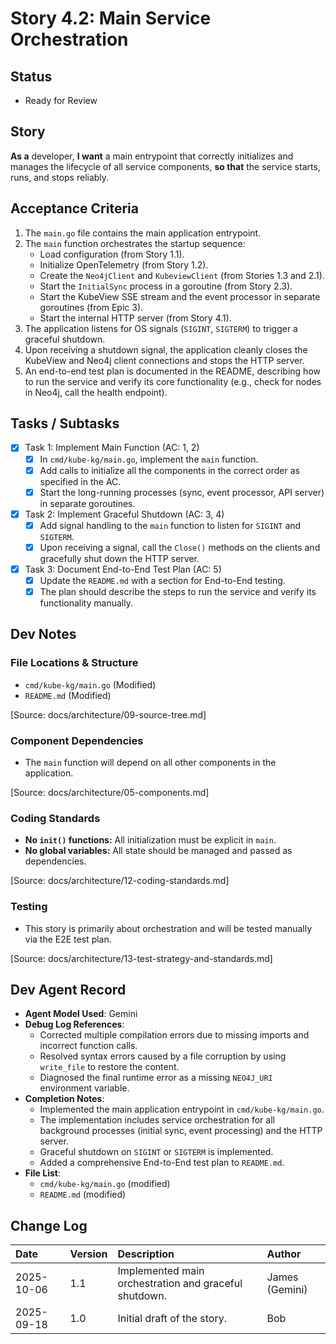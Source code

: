 # Story 4.2: Main Service Orchestration

## Status
- Ready for Review

## Story
**As a** developer,
**I want** a main entrypoint that correctly initializes and manages the lifecycle of all service components,
**so that** the service starts, runs, and stops reliably.

## Acceptance Criteria
1. The `main.go` file contains the main application entrypoint.
2. The `main` function orchestrates the startup sequence:
    - Load configuration (from Story 1.1).
    - Initialize OpenTelemetry (from Story 1.2).
    - Create the `Neo4jClient` and `KubeviewClient` (from Stories 1.3 and 2.1).
    - Start the `InitialSync` process in a goroutine (from Story 2.3).
    - Start the KubeView SSE stream and the event processor in separate goroutines (from Epic 3).
    - Start the internal HTTP server (from Story 4.1).
3. The application listens for OS signals (`SIGINT`, `SIGTERM`) to trigger a graceful shutdown.
4. Upon receiving a shutdown signal, the application cleanly closes the KubeView and Neo4j client connections and stops the HTTP server.
5. An end-to-end test plan is documented in the README, describing how to run the service and verify its core functionality (e.g., check for nodes in Neo4j, call the health endpoint).

## Tasks / Subtasks
- [x] Task 1: Implement Main Function (AC: 1, 2)
  - [x] In `cmd/kube-kg/main.go`, implement the `main` function.
  - [x] Add calls to initialize all the components in the correct order as specified in the AC.
  - [x] Start the long-running processes (sync, event processor, API server) in separate goroutines.
- [x] Task 2: Implement Graceful Shutdown (AC: 3, 4)
  - [x] Add signal handling to the `main` function to listen for `SIGINT` and `SIGTERM`.
  - [x] Upon receiving a signal, call the `Close()` methods on the clients and gracefully shut down the HTTP server.
- [x] Task 3: Document End-to-End Test Plan (AC: 5)
  - [x] Update the `README.md` with a section for End-to-End testing.
  - [x] The plan should describe the steps to run the service and verify its functionality manually.

## Dev Notes

### File Locations & Structure
- `cmd/kube-kg/main.go` (Modified)
- `README.md` (Modified)

[Source: docs/architecture/09-source-tree.md]

### Component Dependencies
- The `main` function will depend on all other components in the application.

[Source: docs/architecture/05-components.md]

### Coding Standards
- **No `init()` functions:** All initialization must be explicit in `main`.
- **No global variables:** All state should be managed and passed as dependencies.

[Source: docs/architecture/12-coding-standards.md]

### Testing
- This story is primarily about orchestration and will be tested manually via the E2E test plan.

[Source: docs/architecture/13-test-strategy-and-standards.md]

## Dev Agent Record

- **Agent Model Used**: Gemini
- **Debug Log References**:
  - Corrected multiple compilation errors due to missing imports and incorrect function calls.
  - Resolved syntax errors caused by a file corruption by using `write_file` to restore the content.
  - Diagnosed the final runtime error as a missing `NEO4J_URI` environment variable.
- **Completion Notes**:
  - Implemented the main application entrypoint in `cmd/kube-kg/main.go`.
  - The implementation includes service orchestration for all background processes (initial sync, event processing) and the HTTP server.
  - Graceful shutdown on `SIGINT` or `SIGTERM` is implemented.
  - Added a comprehensive End-to-End test plan to `README.md`.
- **File List**:
  - `cmd/kube-kg/main.go` (modified)
  - `README.md` (modified)

## Change Log

| Date       | Version | Description                | Author |
| :--------- | :------ | :------------------------- | :----- |
| 2025-10-06 | 1.1     | Implemented main orchestration and graceful shutdown. | James (Gemini) |
| 2025-09-18 | 1.0     | Initial draft of the story. | Bob    |
